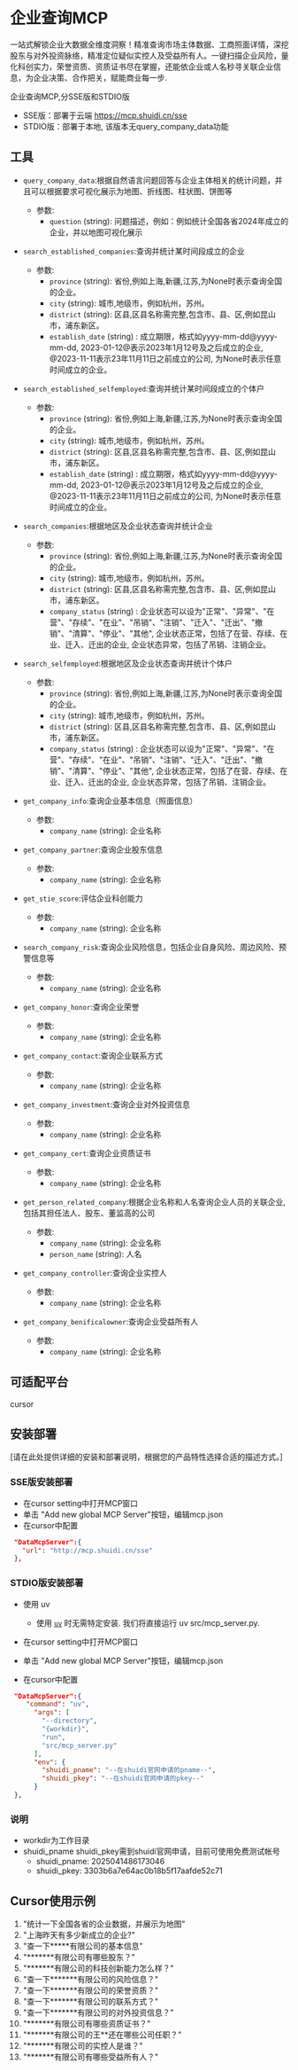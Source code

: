 # 企业查询MCP
一站式解锁企业大数据全维度洞察！精准查询市场主体数据、工商照面详情，深挖股东与对外投资脉络，精准定位疑似实控人及受益所有人。一键扫描企业风险，量化科创实力，荣誉资质、资质证书尽在掌握，还能依企业或人名秒寻关联企业信息，为企业决策、合作把关，赋能商业每一步.

企业查询MCP,分SSE版和STDIO版
- SSE版：部署于云端 https://mcp.shuidi.cn/sse
- STDIO版：部署于本地, 该版本无query_company_data功能
 
## 工具
- `query_company_data`:根据自然语言问题回答与企业主体相关的统计问题，并且可以根据要求可视化展示为地图、折线图、柱状图、饼图等
  - 参数:
      - `question` (string): 问题描述，例如：例如统计全国各省2024年成立的企业，并以地图可视化展示 
  
- `search_established_companies`:查询并统计某时间段成立的企业
  - 参数:
      - `province` (string): 省份,例如上海,新疆,江苏,为None时表示查询全国的企业。
      - `city` (string): 城市,地级市，例如杭州，苏州。
      - `district` (string): 区县,区县名称需完整,包含市、县、区,例如昆山市，浦东新区。
      - `establish_date` (string) : 成立期限，格式如yyyy-mm-dd@yyyy-mm-dd,
                                             2023-01-12@表示2023年1月12号及之后成立的企业, 
                                             @2023-11-11表示23年11月11日之前成立的公司, 
                                             为None时表示任意时间成立的企业。
    
- `search_established_selfemployed`:查询并统计某时间段成立的个体户
  - 参数:
     - `province` (string): 省份,例如上海,新疆,江苏,为None时表示查询全国的企业。
      - `city` (string): 城市,地级市，例如杭州，苏州。
      - `district` (string): 区县,区县名称需完整,包含市、县、区,例如昆山市，浦东新区。
      - `establish_date` (string) : 成立期限，格式如yyyy-mm-dd@yyyy-mm-dd,
                                             2023-01-12@表示2023年1月12号及之后成立的企业, 
                                             @2023-11-11表示23年11月11日之前成立的公司, 
                                             为None时表示任意时间成立的企业。
    
- `search_companies`:根据地区及企业状态查询并统计企业
  - 参数:
      - `province` (string): 省份,例如上海,新疆,江苏,为None时表示查询全国的企业。
      - `city` (string): 城市,地级市，例如杭州，苏州。
      - `district` (string): 区县,区县名称需完整,包含市、县、区,例如昆山市，浦东新区。
      - `company_status` (string) : 企业状态可以设为"正常"、"异常"、"在营"、"存续"、"在业"、"吊销"、"注销"、"迁入"、"迁出"、"撤销"、"清算"、"停业"、"其他",
                                    企业状态正常，包括了在营、存续、在业、迁入、迁出的企业,
                                    企业状态异常，包括了吊销、注销企业。
    
- `search_selfemployed`:根据地区及企业状态查询并统计个体户
  - 参数:
      - `province` (string): 省份,例如上海,新疆,江苏,为None时表示查询全国的企业。
      - `city` (string): 城市,地级市，例如杭州，苏州。
      - `district` (string): 区县,区县名称需完整,包含市、县、区,例如昆山市，浦东新区。
      - `company_status` (string) : 企业状态可以设为"正常"、"异常"、"在营"、"存续"、"在业"、"吊销"、"注销"、"迁入"、"迁出"、"撤销"、"清算"、"停业"、"其他",
                                    企业状态正常，包括了在营、存续、在业、迁入、迁出的企业,
                                    企业状态异常，包括了吊销、注销企业。
    
- `get_company_info`:查询企业基本信息（照面信息）
  - 参数:
      - `company_name` (string): 企业名称
    
- `get_company_partner`:查询企业股东信息
  - 参数:
      - `company_name` (string): 企业名称
    
- `get_stie_score`:评估企业科创能力
  - 参数:
      - `company_name` (string): 企业名称
    
- `search_company_risk`:查询企业风险信息，包括企业自身风险、周边风险、预警信息等
  - 参数:
      - `company_name` (string): 企业名称
    
- `get_company_honor`:查询企业荣誉
  - 参数:
      - `company_name` (string): 企业名称
    
- `get_company_contact`:查询企业联系方式
  - 参数:
      - `company_name` (string): 企业名称
    
- `get_company_investment`:查询企业对外投资信息
  - 参数:
      - `company_name` (string): 企业名称
    
- `get_company_cert`:查询企业资质证书
  - 参数:
      - `company_name` (string): 企业名称
    
- `get_person_related_company`:根据企业名称和人名查询企业人员的关联企业,包括其担任法人、股东、董监高的公司
  - 参数:
      - `company_name` (string): 企业名称
      - `person_name` (string): 人名
    
- `get_company_controller`:查询企业实控人
  - 参数:
      - `company_name` (string): 企业名称
    
- `get_company_benificalowner`:查询企业受益所有人
  - 参数:
      - `company_name` (string): 企业名称
    
## 可适配平台
cursor

## 安装部署
[请在此处提供详细的安装和部署说明，根据您的产品特性选择合适的描述方式。]
### SSE版安装部署
- 在cursor setting中打开MCP窗口
- 单击 "Add new global MCP Server"按钮，编辑mcp.json
- 在cursor中配置
```json
 "DataMcpServer":{
   "url": "http://mcp.shuidi.cn/sse"  
 },
```
### STDIO版安装部署

- 使用 uv
  - 使用 [`uv`](https://docs.astral.sh/uv/) 时无需特定安装. 我们将直接运行 uv src/mcp_server.py.

- 在cursor setting中打开MCP窗口
- 单击 "Add new global MCP Server"按钮，编辑mcp.json
- 在cursor中配置
```json
 "DataMcpServer":{
    "command": "uv",
      "args": [
        "--directory",
        "{workdir}",
        "run",
        "src/mcp_server.py"
      ],
      "env": {
        "shuidi_pname": "--在shuidi官网申请的pname--",
        "shuidi_pkey": "--在shuidi官网申请的pkey--"
      }
 },
``` 
### 说明
- workdir为工作目录
- shuidi_pname shuidi_pkey需到shuidi官网申请，目前可使用免费测试帐号
  - shuidi_pname: 2025041486173046
  - shuidi_pkey: 3303b6a7e64ac0b18b5f17aafde52c71

## Cursor使用示例
1. "统计一下全国各省的企业数据，并展示为地图"
2. "上海昨天有多少新成立的企业?"
3. "查一下*****有限公司的基本信息"
4. "*******有限公司有哪些股东？"
5. "*******有限公司的科技创新能力怎么样？"
6. "查一下*******有限公司的风险信息？"
7. "查一下*******有限公司的荣誉资质？"
8. "查一下*******有限公司的联系方式？"
9. "查一下*******有限公司的对外投资信息？"
10. "*******有限公司有哪些资质证书？"
11. "*******有限公司的王**还在哪些公司任职？"
12. "*******有限公司的实控人是谁？"
13. "*******有限公司有哪些受益所有人？"





